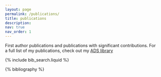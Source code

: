 ```yaml
---
layout: page
permalink: /publications/
title: publications
description:
nav: true
nav_order: 1
---
```


<!-- _pages/publications.md -->
First author publications and publications with significant contributions. For a full list of my publications, check out my [ADS library](https://ui.adsabs.harvard.edu/public-libraries/zzYluySaTLK66y_u3OZXzA)

<!-- Bibsearch Feature -->

{% include bib_search.liquid %}

<div class="publications">

{% bibliography %}

</div>
